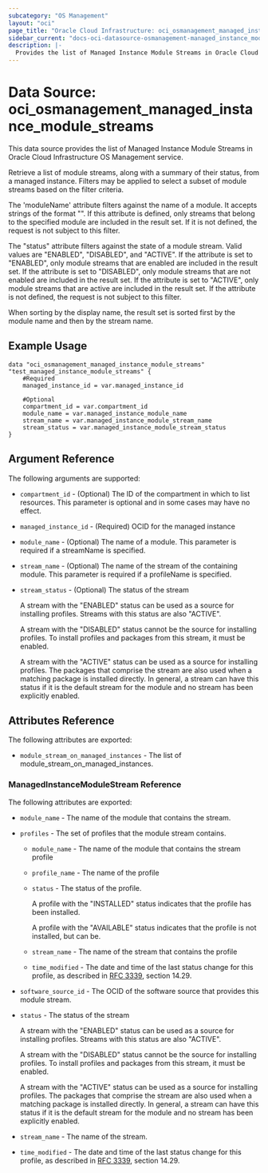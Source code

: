 ```yaml
---
subcategory: "OS Management"
layout: "oci"
page_title: "Oracle Cloud Infrastructure: oci_osmanagement_managed_instance_module_streams"
sidebar_current: "docs-oci-datasource-osmanagement-managed_instance_module_streams"
description: |-
  Provides the list of Managed Instance Module Streams in Oracle Cloud Infrastructure OS Management service
---
```


# Data Source: oci_osmanagement_managed_instance_module_streams
This data source provides the list of Managed Instance Module Streams in Oracle Cloud Infrastructure OS Management service.

Retrieve a list of module streams, along with a summary of their
status, from a managed instance.  Filters may be applied to select
a subset of module streams based on the filter criteria.

The 'moduleName' attribute filters against the name of a module.
It accepts strings of the format "<module>".  If this attribute
is defined, only streams that belong to the specified module are
included in the result set.  If it is not defined, the request is
not subject to this filter.

The "status" attribute filters against the state of a module stream.
Valid values are "ENABLED", "DISABLED", and "ACTIVE".  If the
attribute is set to "ENABLED", only module streams that are enabled
are included in the result set.  If the attribute is set to "DISABLED",
only module streams that are not enabled are included in the result
set.  If the attribute is set to "ACTIVE", only module streams that
are active are included in the result set.  If the attribute is not
defined, the request is not subject to this filter.

When sorting by the display name, the result set is sorted first
by the module name and then by the stream name.


## Example Usage

```hcl
data "oci_osmanagement_managed_instance_module_streams" "test_managed_instance_module_streams" {
	#Required
	managed_instance_id = var.managed_instance_id

	#Optional
	compartment_id = var.compartment_id
	module_name = var.managed_instance_module_name
	stream_name = var.managed_instance_module_stream_name
	stream_status = var.managed_instance_module_stream_status
}
```

## Argument Reference

The following arguments are supported:

* `compartment_id` - (Optional) The ID of the compartment in which to list resources. This parameter is optional and in some cases may have no effect.
* `managed_instance_id` - (Required) OCID for the managed instance
* `module_name` - (Optional) The name of a module.  This parameter is required if a streamName is specified. 
* `stream_name` - (Optional) The name of the stream of the containing module.  This parameter is required if a profileName is specified. 
* `stream_status` - (Optional) The status of the stream

	A stream with the "ENABLED" status can be used as a source for installing profiles.  Streams with this status are also "ACTIVE".

	A stream with the "DISABLED" status cannot be the source for installing profiles.  To install profiles and packages from this stream, it must be enabled.

	A stream with the "ACTIVE" status can be used as a source for installing profiles.  The packages that comprise the stream are also used when a matching package is installed directly.  In general, a stream can have this status if it is the default stream for the module and no stream has been explicitly enabled. 


## Attributes Reference

The following attributes are exported:

* `module_stream_on_managed_instances` - The list of module_stream_on_managed_instances.

### ManagedInstanceModuleStream Reference

The following attributes are exported:

* `module_name` - The name of the module that contains the stream. 
* `profiles` - The set of profiles that the module stream contains.
	* `module_name` - The name of the module that contains the stream profile
	* `profile_name` - The name of the profile
	* `status` - The status of the profile.

		A profile with the "INSTALLED" status indicates that the profile has been installed.

		A profile with the "AVAILABLE" status indicates that the profile is not installed, but can be. 
	* `stream_name` - The name of the stream that contains the profile
	* `time_modified` - The date and time of the last status change for this profile, as described in [RFC 3339](https://tools.ietf.org/rfc/rfc3339), section 14.29. 
* `software_source_id` - The OCID of the software source that provides this module stream.
* `status` - The status of the stream

	A stream with the "ENABLED" status can be used as a source for installing profiles.  Streams with this status are also "ACTIVE".

	A stream with the "DISABLED" status cannot be the source for installing profiles.  To install profiles and packages from this stream, it must be enabled.

	A stream with the "ACTIVE" status can be used as a source for installing profiles.  The packages that comprise the stream are also used when a matching package is installed directly.  In general, a stream can have this status if it is the default stream for the module and no stream has been explicitly enabled. 
* `stream_name` - The name of the stream. 
* `time_modified` - The date and time of the last status change for this profile, as described in [RFC 3339](https://tools.ietf.org/rfc/rfc3339), section 14.29. 

